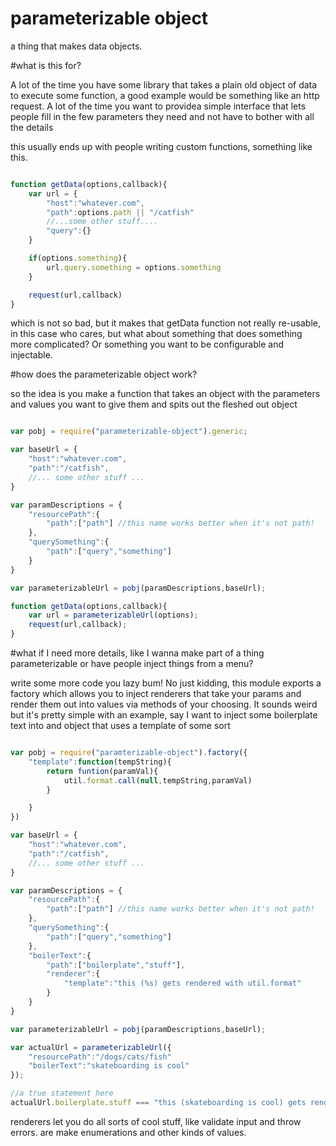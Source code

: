 parameterizable object
======================

a thing that makes data objects.

#what is this for?

A lot of the time you have some library that takes a plain old object of data to execute some function, a good example would be something like an http request. A lot of the time you want to providea simple interface that lets people fill in the few parameters they need and not have to bother with all the details

this usually ends up with people writing custom functions, something like this.

```javascript

function getData(options,callback){
	var url = {
		"host":"whatever.com",
		"path":options.path || "/catfish"
		//...some other stuff....
		"query":{}
	}

	if(options.something){
		url.query.something = options.something
	}

	request(url,callback)
}

```

which is not so bad, but it makes that getData function not really re-usable, in this case who cares, but what about something that does something more complicated? Or something you want to be configurable and injectable.

#how does the parameterizable object work?

so the idea is you make a function that takes an object with the parameters and values you want to give them and spits out the fleshed out object

```javascript

var pobj = require("parameterizable-object").generic;

var baseUrl = {
	"host":"whatever.com",
	"path":"/catfish",
	//... some other stuff ...
}

var paramDescriptions = {
	"resourcePath":{
		"path":["path"] //this name works better when it's not path!
	},
	"querySomething":{
		"path":["query","something"]
	}
}

var parameterizableUrl = pobj(paramDescriptions,baseUrl);

function getData(options,callback){
	var url = parameterizableUrl(options);
	request(url,callback);
}
```

#what if I need more details, like I wanna make part of a thing parameterizable or have people inject things from a menu?

write some more code you lazy bum! No just kidding, this module exports a factory which allows you to inject renderers that take your params and render them out into values via methods of your choosing. It sounds weird but it's pretty simple with an example, say I want to inject some boilerplate text into and object that uses a template of some sort

```javascript

var pobj = require("paramterizable-object").factory({
	"template":function(tempString){
		return funtion(paramVal){
			util.format.call(null,tempString,paramVal)
		}

	}
})

var baseUrl = {
	"host":"whatever.com",
	"path":"/catfish",
	//... some other stuff ...
}

var paramDescriptions = {
	"resourcePath":{
		"path":["path"] //this name works better when it's not path!
	},
	"querySomething":{
		"path":["query","something"]
	},
	"boilerText":{
		"path":["boilerplate","stuff"],
		"renderer":{
			"template":"this (%s) gets rendered with util.format"
		}
	}
}

var parameterizableUrl = pobj(paramDescriptions,baseUrl);

var actualUrl = parameterizableUrl({
	"resourcePath":"/dogs/cats/fish"
	"boilerText":"skateboarding is cool"
});

//a true statement here
actualUrl.boilerplate.stuff === "this (skateboarding is cool) gets rendered with util.format"
```

renderers let you do all sorts of cool stuff, like validate input and throw errors. are make enumerations and other kinds of values.